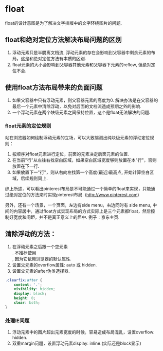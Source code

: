 # float

float的设计意图是为了解决文字排版中的文字环绕图片的问题.

## float和绝对定位方法解决布局问题的区别
1. 浮动元素只是半脱离文档流, 浮动元素的存在会影响到父容器中剩余元素的布局，这是和绝对定位方法有本质的区别.
2. float元素的大小会影响到父容器其他元素和父容器下元素的reflow, 但绝对定位不会.


## 使用float方法布局带来的负面问题
1. 如果父容器中只有浮动元素，则父容器元素的高度为0.
解决办法是在父容器的最后一个元素中清除浮动，以免对后面的文档流造成预期之外的影响.
2. 一个浮动元素在两个块级元素之间保持位置，这个是float无法解决的问题.

### float元素的定位规则
站在浏览器如何绘制浮动元素的立场，可以大致揣测出纯块级元素的浮动定位规则：
1. 按顺序对float元素进行定位，前面的元素决定后面元素的位置.
2. 在当前"行"从左往右找空白区域，如果空白区域宽度够则放置在本"行"，否则放置在下一行.
3. 如果放置下一"行"，则从右向左找第一个高度(最近)最高点, 开始计算空白区域，后续规则同上.

综上所述，可以看出pinterest布局是不可能通过一个简单的float来实现，只能通过绝对定位的方法来时实现pinterest布局. (http://www.pinterest.com)

另外，还有一个场景，一个页面，左边有side menu，右边同时有 side menu, 中间的内容居中，通过float方式实现布局的方式实际上是三个元素都float，然后控制好宽度和间距，并不是真正意义上的居中. 例子：京东主页.


## 清除浮动的方法：
1. 在浮动元素之后跟一个空元素<div style="clear:both"/>.
不推荐使用<br/>, 因为它依赖浏览器的默认属性.
2. 设置父元素的overflow属性: auto 或 hidden.
3. 设置父元素的after伪类选择器.
```css
.clearfix:after {
    content: '.';
    visibility: hidden;
    display: block;
    height: 0;
    clear: both;
}
```

### 处理IE问题
1. 浮动元素中的图片超出元素宽度的时候，容易造成布局混乱，设置overflow: hidden.
2. 双重margin问题，设置浮动元素display: inline.(实际还是block显示)

